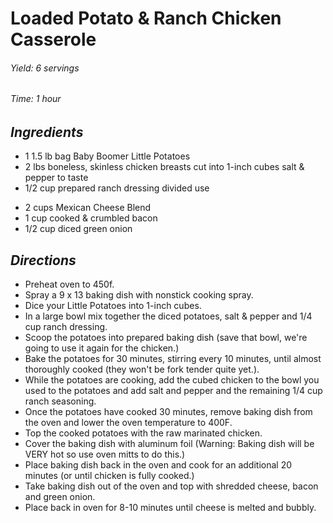 # Loaded Potato & Ranch Chicken Casserole

######  Yield: 6 servings
######  Time: 1 hour

##  *Ingredients*
- 1 1.5 lb bag Baby Boomer Little Potatoes
- 2 lbs boneless, skinless chicken breasts cut into 1-inch cubes
salt & pepper to taste
- 1/2 cup prepared ranch dressing divided use
<!---->
- 2 cups Mexican Cheese Blend
- 1 cup cooked & crumbled bacon
- 1/2 cup diced green onion
##  *Directions*
- Preheat oven to 450f.
- Spray a 9 x 13 baking dish with nonstick cooking spray.
- Dice your Little Potatoes into 1-inch cubes.
- In a large bowl mix together the diced potatoes, salt & pepper and 1/4 cup ranch dressing.
- Scoop the potatoes into prepared baking dish (save that bowl, we're going to use it again for the chicken.)
- Bake the potatoes for 30 minutes, stirring every 10 minutes, until almost thoroughly cooked (they won't be fork tender quite yet.).
- While the potatoes are cooking, add the cubed chicken to the bowl you used to the potatoes and add salt and pepper and the remaining 1/4 cup ranch seasoning.
- Once the potatoes have cooked 30 minutes, remove baking dish from the oven and lower the oven temperature to 400F.
- Top the cooked potatoes with the raw marinated chicken.
- Cover the baking dish with aluminum foil (Warning: Baking dish will be VERY hot so use oven mitts to do this.)
- Place baking dish back in the oven and cook for an additional 20 minutes (or until chicken is fully cooked.)
- Take baking dish out of the oven and top with shredded cheese, bacon and green onion.
- Place back in oven for 8-10 minutes until cheese is melted and bubbly.